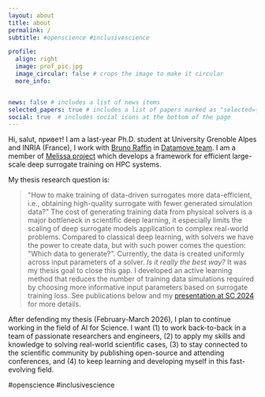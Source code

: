 ```yaml
---
layout: about
title: about
permalink: /
subtitle: #openscience #inclusivescience

profile:
  align: right
  image: prof_pic.jpg
  image_circular: false # crops the image to make it circular
  more_info: 


news: false # includes a list of news items
selected_papers: true # includes a list of papers marked as "selected={true}"
social: true  # includes social icons at the bottom of the page
---
```


Hi, salut, привет! I am a last-year Ph.D. student at University Grenoble Alpes and INRIA (France), I work with [Bruno Raffin](https://datamove.imag.fr/bruno.raffin/) in [Datamove team](https://team.inria.fr/datamove/). I am a member of [Melissa project](https://linktr.ee/melissa.inria) which develops a framework for efficient large-scale deep surrogate training on HPC systems.

My thesis research question is:
> "How to make training of data-driven surrogates more data-efficient, i.e., obtaining high-quality surrogate with fewer generated simulation data?"
The cost of generating training data from physical solvers is a major bottleneck in scientific deep learning, it especially limits the scaling of deep surrogate models application to complex real-world problems. Compared to classical deep learning, with solvers we have the power to create data, but with such power comes the question: "Which data to generate?". Currently, the data is created uniformly across input parameters of a solver. *Is it really the best way?* It was my thesis goal to close this gap. I developed an active learning method that reduces the number of training data simulations required by choosing more informative input parameters based on surrogate training loss. See publications below and my [presentation at SC 2024](https://youtu.be/WUfa6SunwGc?si=zjwIf1VKYd00T9lH) for more details. 

After defending my thesis (February-March 2026), I plan to continue working in the field of AI for Science. I want (1) to work back-to-back in a team of passionate researchers and engineers, (2) to apply my skills and knowledge to solving real-world scientific cases, (3) to stay connected to the scientific community by publishing open-source and attending conferences, and (4) to keep learning and developing myself in this fast-evolving field.

#openscience #inclusivescience 